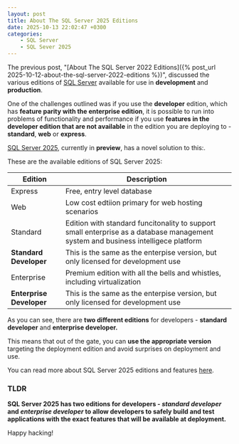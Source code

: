 ```yaml
---
layout: post
title: About The SQL Server 2025 Editions
date: 2025-10-13 22:02:47 +0300
categories:
    - SQL Server
    - SQL Sever 2025
---
```


The previous post, "[About The SQL Server 2022 Editions]({% post_url 2025-10-12-about-the-sql-server-2022-editions %})", discussed the various editions of [SQL Server](https://www.microsoft.com/en-us/sql-server) available for use in **development** and **production**.

One of the challenges outlined was if you use the **developer** edition, which has **feature parity with the enterprise edition**, it is possible to run into problems of functionality and performance if you use **features in the developer edition that are not available** in the edition you are deploying to - **standard**, **web** or **express**.

[SQL Server 2025](https://www.microsoft.com/en-us/evalcenter/evaluate-sql-server-2025), currently in **preview**, has a novel solution to this:.

These are the available editions of SQL Server 2025:

| Edition                  | Description                                                  |
| ------------------------ | ------------------------------------------------------------ |
| Express                  | Free, entry level database                                   |
| Web                      | Low cost edtiion primary for web hosting scenarios           |
| Standard                 | Edition with standard funcitonality to support small enterprise as a database management system and business intelligece platform |
| **Standard Developer**   | This is the same as the enterpise version, but only licensed for development use |
| Enterprise               | Premium edition with all the bells and whistles, including virtualization |
| **Enterprise Developer** | This is the same as the enterpise version, but only licensed for development use |

As you can see, there are **two different editions** for developers - **standard developer** and **enterprise developer.**

This means that out of the gate, you can **use the appropriate version** targeting the deployment edition and avoid surprises on deployment and use.

You can read more about SQL Server 2025 editions and features [here](https://learn.microsoft.com/en-us/sql/linux/sql-server-linux-editions-and-components-2025?view=sql-server-ver17).

### TLDR

**SQL Server 2025 has two editions for developers - *standard developer* and *enterprise developer* to allow developers to safely build and test applications with the exact features that will be available at deployment.**

Happy hacking!
